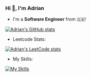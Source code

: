 

### Hi 👋, I'm Adrian

- I'm a **Software Engineer** from 🇬🇧!

[![Adrian's GitHub stats](https://github-readme-stats.vercel.app/api?username=aadewunmi)](https://github.com/aadewunmi/github-readme-stats)

- Leetcode Stats:

[![Adrian's LeetCode stats](https://leetcode-stats-six.vercel.app/?username=Adrian_A)](https://leetcode.com/u/Adrian_A/)


- My Skills:

[![My Skills](https://skillicons.dev/icons?i=html,css,bootstrap,mongodb,express,react,nodejs,js,jquery,java,spring,python,mysql,sqlite,linux,aws,docker,git,github,eclipse,idea,visualstudio,postman,stackoverflow)](https://skillicons.dev)


<!---->
<!--
**AAdewunmi/AAdewunmi** is a ✨ _special_ ✨ repository because its `README.md` (this file) appears on your GitHub profile.

Here are some ideas to get you started:

- 🔭 I’m currently working on ...
- 🌱 I’m currently learning ...
- 👯 I’m looking to collaborate on ...
- 🤔 I’m looking for help with ...
- 💬 Ask me about ...
- 📫 How to reach me: ...
- 😄 Pronouns: ...
- ⚡ Fun fact: ...
- 📚 Resources ...
- 🥇 Goals: ...
- ⚡ Fun fact: ...





